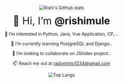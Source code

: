 
<div align="center">

![Rishi's GitHub stats](https://github-readme-stats.vercel.app/api?username=rishimule)

<!-- </div> -->

<font size="6">👋 Hi, I’m <b> @rishimule </b></font>
  
👀 I’m interested in Python, Java, Vue Application, CP,...

  🌱 I’m currently learning PostgreSQL and  Django..

  💞️ I’m looking to collaborate on JSIndex  project..

  📫 Reach me out at radonintro1234@gmail.com

<!---
rishi/rishi is a ✨ special ✨ repository because its `README.md` (this file) appears on your GitHub profile.
You can click the Preview link to take a look at your changes.
--->

<!-- <div align="center"> -->

![Top Langs](https://github-readme-stats.vercel.app/api/top-langs/?username=anuraghazra&layout=compact)

<div>
